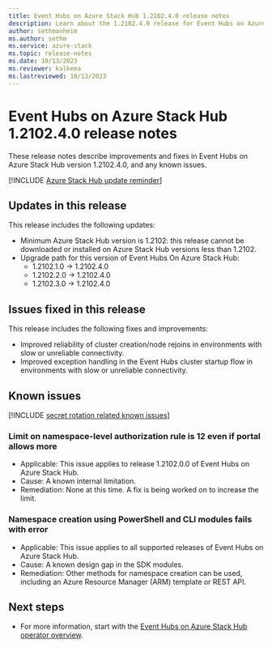 ```yaml
---
title: Event Hubs on Azure Stack Hub 1.2102.4.0 release notes 
description: Learn about the 1.2102.4.0 release for Event Hubs on Azure Stack Hub, including bug fixes, features, and how to install the update.
author: sethmanheim
ms.author: sethm
ms.service: azure-stack
ms.topic: release-notes
ms.date: 10/13/2023
ms.reviewer: kalkeea
ms.lastreviewed: 10/13/2023
---
```


# Event Hubs on Azure Stack Hub 1.2102.4.0 release notes

These release notes describe improvements and fixes in Event Hubs on Azure Stack Hub version 1.2102.4.0, and any known issues.

[!INCLUDE [Azure Stack Hub update reminder](../includes/event-hubs-hub-update-banner.md)]

## Updates in this release

This release includes the following updates:

- Minimum Azure Stack Hub version is 1.2102: this release cannot be downloaded or installed on Azure Stack Hub versions less than 1.2102.
- Upgrade path for this version of Event Hubs On Azure Stack Hub:
  - 1.2102.1.0 -> 1.2102.4.0
  - 1.2102.2.0 -> 1.2102.4.0
  - 1.2102.3.0 -> 1.2102.4.0

## Issues fixed in this release

This release includes the following fixes and improvements:

- Improved reliability of cluster creation/node rejoins in environments with slow or unreliable connectivity.
- Improved exception handling in the Event Hubs cluster startup flow in environments with slow or unreliable connectivity.

## Known issues

[!INCLUDE [secret rotation related known issues](../includes/event-hubs-secret-rotation-related-known-issues.md)]

### Limit on namespace-level authorization rule is 12 even if portal allows more  

- Applicable: This issue applies to release 1.2102.0.0 of Event Hubs on Azure Stack Hub.
- Cause: A known internal limitation.
- Remediation: None at this time. A fix is being worked on to increase the limit.

### Namespace creation using PowerShell and CLI modules fails with error

- Applicable: This issue applies to all supported releases of Event Hubs on Azure Stack Hub.
- Cause: A known design gap in the SDK modules.
- Remediation: Other methods for namespace creation can be used, including an Azure Resource Manager (ARM) template or REST API.

## Next steps

- For more information, start with the [Event Hubs on Azure Stack Hub operator overview](event-hubs-rp-overview.md).
